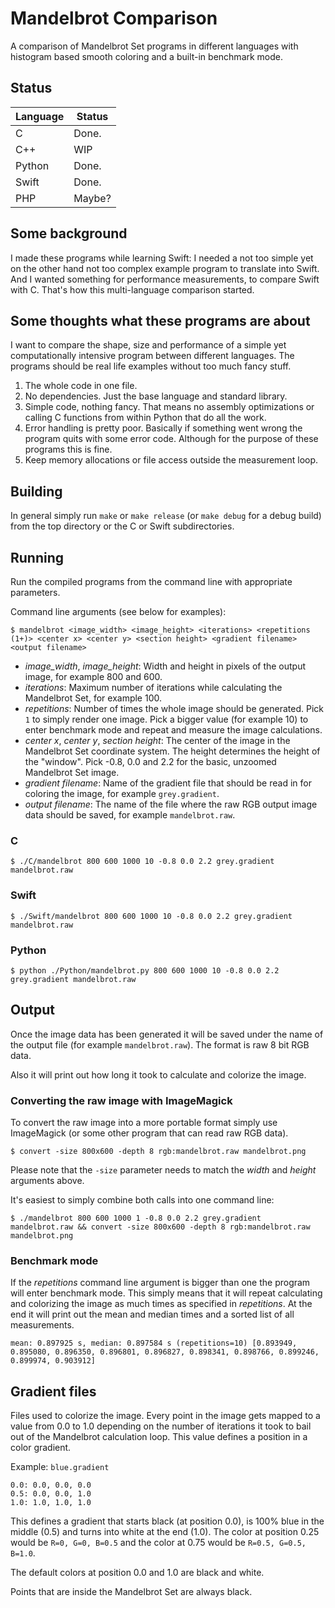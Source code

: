 # Mandelbrot Comparison
A comparison of Mandelbrot Set programs in different languages with histogram based smooth coloring and a built-in benchmark mode.

## Status

| Language | Status |
| -------- | ------ |
| C        | Done.  |
| C++      | WIP    |
| Python   | Done.  |
| Swift    | Done.  |
| PHP      | Maybe? |

## Some background

I made these programs while learning Swift: I needed a not too simple yet on the other hand not too complex example program to translate into Swift. And I wanted something for performance measurements, to compare Swift with C. That's how this multi-language comparison started.

## Some thoughts what these programs are about

I want to compare the shape, size and performance of a simple yet computationally intensive program between different languages. The programs should be real life examples without too much fancy stuff.

1. The whole code in one file.
2. No dependencies. Just the base language and standard library.
3. Simple code, nothing fancy. That means no assembly optimizations or calling C functions from within Python that do all the work.
4. Error handling is pretty poor. Basically if something went wrong the program quits with some error code. Although for the purpose of these programs this is fine.
5. Keep memory allocations or file access outside the measurement loop.

## Building

In general simply run `make` or `make release` (or `make debug` for a debug build) from the top directory or the C or Swift subdirectories.

## Running

Run the compiled programs from the command line with appropriate parameters.

Command line arguments (see below for examples):

```
$ mandelbrot <image_width> <image_height> <iterations> <repetitions (1+)> <center x> <center y> <section height> <gradient filename> <output filename>
```

- *image_width*, *image_height*: Width and height in pixels of the output image, for example 800 and 600.
- *iterations*: Maximum number of iterations while calculating the Mandelbrot Set, for example 100.
- *repetitions*: Number of times the whole image should be generated. Pick `1` to simply render one image. Pick a bigger value (for example 10) to enter benchmark mode and repeat and measure the image calculations.
- *center x*, *center y*, *section height*: The center of the image in the Mandelbrot Set coordinate system. The height determines the height of the "window". Pick -0.8, 0.0 and 2.2 for the basic, unzoomed Mandelbrot Set image.
- *gradient filename*: Name of the gradient file that should be read in for coloring the image, for example `grey.gradient`.
- *output filename*: The name of the file where the raw RGB output image data should be saved, for example `mandelbrot.raw`.

### C
```
$ ./C/mandelbrot 800 600 1000 10 -0.8 0.0 2.2 grey.gradient mandelbrot.raw
```
### Swift
```
$ ./Swift/mandelbrot 800 600 1000 10 -0.8 0.0 2.2 grey.gradient mandelbrot.raw
```
### Python
```
$ python ./Python/mandelbrot.py 800 600 1000 10 -0.8 0.0 2.2 grey.gradient mandelbrot.raw
```

## Output

Once the image data has been generated it will be saved under the name of the output file (for example `mandelbrot.raw`). The format is raw 8 bit RGB data.

Also it will print out how long it took to calculate and colorize the image.

### Converting the raw image with ImageMagick

To convert the raw image into a more portable format simply use ImageMagick (or some other program that can read raw RGB data).

```
$ convert -size 800x600 -depth 8 rgb:mandelbrot.raw mandelbrot.png
```

Please note that the `-size` parameter needs to match the *width* and *height* arguments above.

It's easiest to simply combine both calls into one command line:

```
$ ./mandelbrot 800 600 1000 1 -0.8 0.0 2.2 grey.gradient mandelbrot.raw && convert -size 800x600 -depth 8 rgb:mandelbrot.raw mandelbrot.png
```

### Benchmark mode

If the *repetitions* command line argument is bigger than one the program will enter benchmark mode. This simply means that it will repeat calculating and colorizing the image as much times as specified in *repetitions*. At the end it will print out the mean and median times and a sorted list of all measurements.

```
mean: 0.897925 s, median: 0.897584 s (repetitions=10) [0.893949, 0.895080, 0.896350, 0.896801, 0.896827, 0.898341, 0.898766, 0.899246, 0.899974, 0.903912]
```

## Gradient files

Files used to colorize the image. Every point in the image gets mapped to a value from 0.0 to 1.0 depending on the number of iterations it took to bail out of the Mandelbrot calculation loop. This value defines a position in a color gradient.

Example: `blue.gradient`
```
0.0: 0.0, 0.0, 0.0
0.5: 0.0, 0.0, 1.0
1.0: 1.0, 1.0, 1.0
```

This defines a gradient that starts black (at position 0.0), is 100% blue in the middle (0.5) and turns into white at the end (1.0). The color at position 0.25 would be `R=0, G=0, B=0.5` and the color at 0.75 would be `R=0.5, G=0.5, B=1.0`.

The default colors at position 0.0 and 1.0 are black and white.

Points that are inside the Mandelbrot Set are always black.
